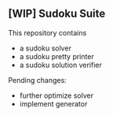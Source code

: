 ## [WIP] Sudoku Suite

This repository contains
- a sudoku solver
- a sudoku pretty printer
- a sudoku solution verifier

Pending changes:
- further optimize solver
- implement generator
